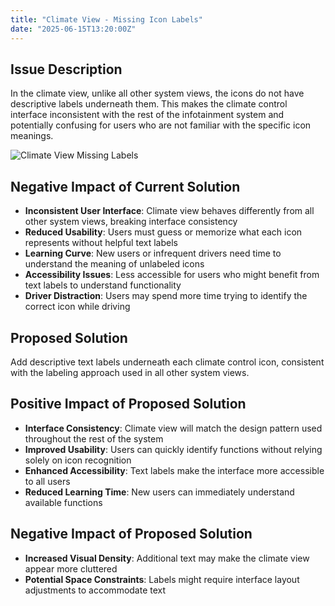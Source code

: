 ```yaml
---
title: "Climate View - Missing Icon Labels"
date: "2025-06-15T13:20:00Z"
---
```


## Issue Description

In the climate view, unlike all other system views, the icons do not have descriptive labels underneath them. This makes the climate control interface inconsistent with the rest of the infotainment system and potentially confusing for users who are not familiar with the specific icon meanings.

![Climate View Missing Labels](/issues/9-1.jpeg)

## Negative Impact of Current Solution

- **Inconsistent User Interface**: Climate view behaves differently from all other system views, breaking interface consistency
- **Reduced Usability**: Users must guess or memorize what each icon represents without helpful text labels
- **Learning Curve**: New users or infrequent drivers need time to understand the meaning of unlabeled icons
- **Accessibility Issues**: Less accessible for users who might benefit from text labels to understand functionality
- **Driver Distraction**: Users may spend more time trying to identify the correct icon while driving

## Proposed Solution

Add descriptive text labels underneath each climate control icon, consistent with the labeling approach used in all other system views.

## Positive Impact of Proposed Solution

- **Interface Consistency**: Climate view will match the design pattern used throughout the rest of the system
- **Improved Usability**: Users can quickly identify functions without relying solely on icon recognition
- **Enhanced Accessibility**: Text labels make the interface more accessible to all users
- **Reduced Learning Time**: New users can immediately understand available functions

## Negative Impact of Proposed Solution

- **Increased Visual Density**: Additional text may make the climate view appear more cluttered
- **Potential Space Constraints**: Labels might require interface layout adjustments to accommodate text
